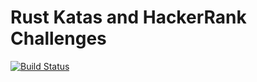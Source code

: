 # Rust Katas and HackerRank Challenges
[![Build Status](https://travis-ci.org/clD11/rust-katas.svg?branch=master)](https://travis-ci.org/clD11/rust-katas/)                
